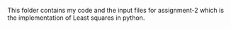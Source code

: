 This folder contains my code and the input files for assignment-2 which is the implementation of Least squares in python. 
